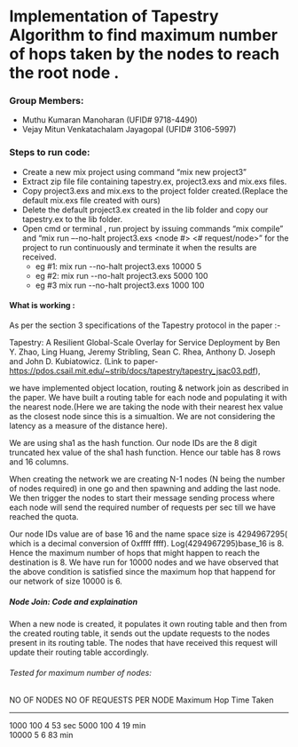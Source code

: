 # Implementation of Tapestry Algorithm to find maximum number of hops taken by the nodes to reach the root node .

### Group Members:         
  * Muthu Kumaran Manoharan   (UFID# 9718-4490)
  * Vejay Mitun Venkatachalam Jayagopal (UFID# 3106-5997)

### Steps to run code:
  * Create a new mix project using command “mix new project3”
  * Extract zip file file containing tapestry.ex, project3.exs and mix.exs files.
  * Copy project3.exs and mix.exs to the project folder created.(Replace the default mix.exs file created with ours)
  * Delete the default project3.ex created in the lib folder and copy our tapestry.ex to the lib folder.
  *	Open cmd or terminal , run project by issuing commands “mix compile” and  “mix run –-no-halt project3.exs <node #> <# request/node>” for the project to run continuously and terminate it when the results are received.
    * eg #1: mix run --no-halt project3.exs 10000 5
	* eg #2: mix run --no-halt project3.exs 5000 100
	* eg #3  mix run --no-halt project3.exs 1000 100

#### What is working :

As per the section 3 specifications of the Tapestry protocol in the paper :- 

Tapestry: A Resilient Global-Scale Overlay for Service Deployment by Ben Y. Zhao, Ling Huang, Jeremy Stribling, Sean C. Rhea, Anthony D. Joseph and John D. Kubiatowicz. (Link to paper- https://pdos.csail.mit.edu/~strib/docs/tapestry/tapestry_jsac03.pdf),

we have implemented object location, routing & network join as described in the paper. We have built a routing table for each node and populating it with the nearest node.(Here we are taking the node with their nearest hex value as the closest node since this is a simualtion. We are not considering the latency as a measure of the distance here). 

We are using sha1 as the hash function. Our node IDs are the 8 digit truncated hex value of the sha1 hash function. Hence our table has 8 rows and 16 columns.

When creating the network we are creating N-1 nodes (N being the number of nodes required) in one go and then spawning and adding the last node. We then trigger the nodes to start their message sending process where each node will send the required number of requests per sec till we have reached the quota.

Our node IDs value are of base 16 and the name space size is 4294967295( which is a decimal conversion of 0xffff ffff). Log(4294967295)base_16 is 8. Hence the maximum number of hops that might happen to reach the destination is 8.
We have run for 10000 nodes and we have observed that the above condition is satisfied since the maximum hop that happend for our network of size 10000 is 6.

##### Node Join: Code and explaination

When a new node is created, it populates it own routing table and then from the created routing table, it sends out the update requests to the nodes present in its routing table. The nodes that have received this request will update their routing table accordingly.


	
###### Tested for maximum number of nodes:

NO OF NODES  	NO OF REQUESTS PER NODE 	 	 Maximum Hop        Time Taken
-----------   	-----------------------			------------	    ----------
1000					100							4					53 sec
5000					100							4					19 min			   
10000			   		5							6                   83 min